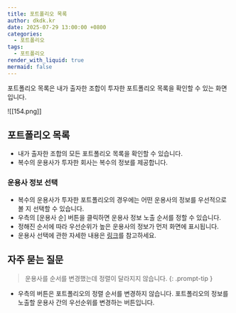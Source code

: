 ```yaml
---
title: 포트폴리오 목록
author: dkdk.kr
date: 2025-07-29 13:00:00 +0800
categories:
  - 포트폴리오
tags:
  - 포트폴리오
render_with_liquid: true
mermaid: false
---
```

포트폴리오 목록은 내가 출자한 조합이 투자한 포트폴리오 목록을 확인할 수 있는 화면입니다. 

![[154.png]]

## 포트폴리오 목록
- 내가 출자한 조합의 모든 포트폴리오 목록을 확인할 수 있습니다.
- 복수의 운용사가 투자한 회사는 복수의 정보를 제공합니다. 
### 운용사 정보 선택
- 복수의 운용사가 투자한 포트폴리오의 경우에는 어떤 운용사의 정보를 우선적으로 볼 지 선택할 수 있습니다.
- 우측의 [운용사 순] 버튼을 클릭하면 운용사 정보 노출 순서를 정할 수 있습니다.
- 정해진 순서에 따라 우선순위가 높은 운용사의 정보가 먼저 화면에 표시됩니다.
- 운용사 선택에 관한 자세한 내용은 [링크](https://guide.lpworks.kr/posts/lse002/)를 참고하세요.

## 자주 묻는 질문

> 운용사를 순서를 변경했는데 정렬이 달라지지 않습니다.
{: .prompt-tip }
- 우측의 버튼은 포트폴리오의 정렬 순서를 변경하지 않습니다. 포트폴리오의 정보를 노출할 운용사 간의 우선순위를 변경하는 버튼입니다.
